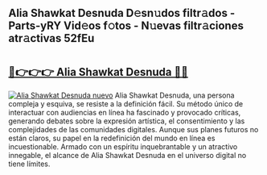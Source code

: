 ## Alia Shawkat Desnuda D𝚎sn𝚞dos filtr𝚊dos - Parts-yRY Vid𝚎os f𝚘tos - N𝚞evas filtr𝚊ciones atr𝚊ctivas 52fEu

# <h2><a href="http://mbdhb2z.tromn.icu/?c=Alia+Shawkat+Desnuda">🔗👉👉👉 Alia Shawkat Desnuda 🔗🔗</a></h2>

[![Alia Shawkat Desnuda nuevo](https://i.imgur.com/pEAQMta.gif)](http://mbdhb2z.tromn.icu/?c=Alia+Shawkat+Desnuda)
Alia Shawkat Desnuda, una persona compleja y esquiva, se resiste a la definición fácil. Su método único de interactuar con audiencias en línea ha fascinado y provocado críticas, generando debates sobre la expresión artística, el consentimiento y las complejidades de las comunidades digitales. Aunque sus planes futuros no están claros, su papel en la redefinición del mundo en línea es incuestionable. Armado con un espíritu inquebrantable y un atractivo innegable, el alcance de Alia Shawkat Desnuda en el universo digital no tiene límites.
